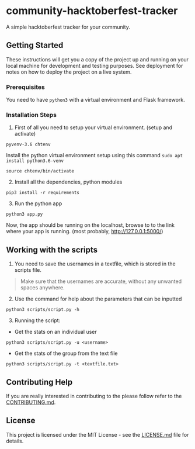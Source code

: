 # community-hacktoberfest-tracker
A simple hacktoberfest tracker for your community. 

## Getting Started
These instructions will get you a copy of the project up and running on your local machine for development and testing purposes. See deployment for notes on how to deploy the project on a live system.

### Prerequisites
You need to have `python3` with a virtual environment and Flask framework.

### Installation Steps
1. First of all you need to setup your virtual environment. (setup and activate)
```
pyvenv-3.6 chtenv
```
Install the python virtual environment setup using this command `sudo apt install python3.6-venv`
```
source chtenv/bin/activate
```
2. Install all the dependencies, python modules 
```
pip3 install -r requirements
```
3. Run the python app
```
python3 app.py
```
Now, the app should be running on the localhost, browse to to the link where your app is running. (most probably, http://127.0.0.1:5000/)

## Working with the scripts
1. You need to save the usernames in a textfile, which is stored in the scripts file.

> Make sure that the usernames are accurate, without any unwanted spaces anywhere.

2. Use the command for help about the parameters that can be inputted
```
python3 scripts/script.py -h
```
3. Running the script:
+ Get the stats on an individual user
```
python3 scripts/script.py -u <username>
```
+ Get the stats of the group from the text file
```
python3 scripts/script.py -t <textfile.txt>
```


## Contributing Help
If you are really interested in contributing to the please follow refer to the [CONTRIBUTING.md](CONTRIBUTING.md).

## License
This project is licensed under the MIT License - see the [LICENSE.md](LICENSE.md) file for details.
